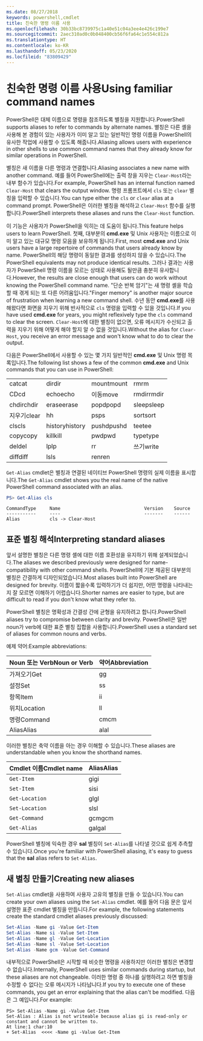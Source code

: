 ```yaml
---
ms.date: 08/27/2018
keywords: powershell,cmdlet
title: 친숙한 명령 이름 사용
ms.openlocfilehash: 30b33bc8739975c1a40e51c04a3ee4e426c199e7
ms.sourcegitcommit: 2aec310ad0c0b048400cb56f6fa64c1e554c812a
ms.translationtype: HT
ms.contentlocale: ko-KR
ms.lasthandoff: 05/23/2020
ms.locfileid: "83809429"
---
```

# <a name="using-familiar-command-names"></a><span data-ttu-id="4f51c-103">친숙한 명령 이름 사용</span><span class="sxs-lookup"><span data-stu-id="4f51c-103">Using familiar command names</span></span>

<span data-ttu-id="4f51c-104">PowerShell은 대체 이름으로 명령을 참조하도록 별칭을 지원합니다.</span><span class="sxs-lookup"><span data-stu-id="4f51c-104">PowerShell supports aliases to refer to commands by alternate names.</span></span> <span data-ttu-id="4f51c-105">별칭은 다른 셸을 사용해 본 경험이 있는 사용자가 이미 알고 있는 일반적인 명령 이름을 PowerShell의 유사한 작업에 사용할 수 있도록 해줍니다.</span><span class="sxs-lookup"><span data-stu-id="4f51c-105">Aliasing allows users with experience in other shells to use common command names that they already know for similar operations in PowerShell.</span></span>

<span data-ttu-id="4f51c-106">별칭은 새 이름을 다른 명령과 연결합니다.</span><span class="sxs-lookup"><span data-stu-id="4f51c-106">Aliasing associates a new name with another command.</span></span> <span data-ttu-id="4f51c-107">예를 들어 PowerShell에는 출력 창을 지우는 `Clear-Host`라는 내부 함수가 있습니다.</span><span class="sxs-lookup"><span data-stu-id="4f51c-107">For example, PowerShell has an internal function named `Clear-Host` that clears the output window.</span></span> <span data-ttu-id="4f51c-108">명령 프롬프트에서 `cls` 또는 `clear` 별칭을 입력할 수 있습니다.</span><span class="sxs-lookup"><span data-stu-id="4f51c-108">You can type either the `cls` or `clear` alias at a command prompt.</span></span> <span data-ttu-id="4f51c-109">PowerShell은 이러한 별칭을 해석하고 `Clear-Host` 함수를 실행합니다.</span><span class="sxs-lookup"><span data-stu-id="4f51c-109">PowerShell interprets these aliases and runs the `Clear-Host` function.</span></span>

<span data-ttu-id="4f51c-110">이 기능은 사용자가 PowerShell을 익히는 데 도움이 됩니다.</span><span class="sxs-lookup"><span data-stu-id="4f51c-110">This feature helps users to learn PowerShell.</span></span> <span data-ttu-id="4f51c-111">첫째, 대부분의 **cmd.exe** 및 Unix 사용자는 이름으로 이미 알고 있는 대규모 명령 모음을 보유하게 됩니다.</span><span class="sxs-lookup"><span data-stu-id="4f51c-111">First, most **cmd.exe** and Unix users have a large repertoire of commands that users already know by name.</span></span> <span data-ttu-id="4f51c-112">PowerShell의 해당 명령이 동일한 결과를 생성하지 않을 수 있습니다.</span><span class="sxs-lookup"><span data-stu-id="4f51c-112">The PowerShell equivalents may not produce identical results.</span></span> <span data-ttu-id="4f51c-113">그러나 결과는 사용자가 PowerShell 명령 이름을 모르는 상태로 사용해도 될만큼 충분히 유사합니다.</span><span class="sxs-lookup"><span data-stu-id="4f51c-113">However, the results are close enough that users can do work without knowing the PowerShell command name.</span></span> <span data-ttu-id="4f51c-114">"단순 반복 암기"는 새 명령 셸을 학습할 때 겪게 되는 또 다른 어려움입니다.</span><span class="sxs-lookup"><span data-stu-id="4f51c-114">"Finger memory" is another major source of frustration when learning a new command shell.</span></span> <span data-ttu-id="4f51c-115">수년 동안 **cmd.exe**를 사용해왔다면 화면을 지우기 위해 반사적으로 `cls` 명령을 입력할 수 있을 것입니다.</span><span class="sxs-lookup"><span data-stu-id="4f51c-115">If you have used **cmd.exe** for years, you might reflexively type the `cls` command to clear the screen.</span></span> <span data-ttu-id="4f51c-116">`Clear-Host`에 대한 별칭이 없으면, 오류 메시지가 수신되고 출력을 지우기 위해 어떻게 해야 할지 알 수 없을 것입니다.</span><span class="sxs-lookup"><span data-stu-id="4f51c-116">Without the alias for `Clear-Host`, you receive an error message and won't know what to do to clear the output.</span></span>

<span data-ttu-id="4f51c-117">다음은 PowerShell에서 사용할 수 있는 몇 가지 일반적인 **cmd.exe** 및 Unix 명령 목록입니다.</span><span class="sxs-lookup"><span data-stu-id="4f51c-117">The following list shows a few of the common **cmd.exe** and Unix commands that you can use in PowerShell:</span></span>

|||||
|-|-|-|-|
|<span data-ttu-id="4f51c-118">cat</span><span class="sxs-lookup"><span data-stu-id="4f51c-118">cat</span></span>|<span data-ttu-id="4f51c-119">dir</span><span class="sxs-lookup"><span data-stu-id="4f51c-119">dir</span></span>|<span data-ttu-id="4f51c-120">mount</span><span class="sxs-lookup"><span data-stu-id="4f51c-120">mount</span></span>|<span data-ttu-id="4f51c-121">rm</span><span class="sxs-lookup"><span data-stu-id="4f51c-121">rm</span></span>|
|<span data-ttu-id="4f51c-122">CD</span><span class="sxs-lookup"><span data-stu-id="4f51c-122">cd</span></span>|<span data-ttu-id="4f51c-123">echo</span><span class="sxs-lookup"><span data-stu-id="4f51c-123">echo</span></span>|<span data-ttu-id="4f51c-124">이동</span><span class="sxs-lookup"><span data-stu-id="4f51c-124">move</span></span>|<span data-ttu-id="4f51c-125">rmdir</span><span class="sxs-lookup"><span data-stu-id="4f51c-125">rmdir</span></span>|
|<span data-ttu-id="4f51c-126">chdir</span><span class="sxs-lookup"><span data-stu-id="4f51c-126">chdir</span></span>|<span data-ttu-id="4f51c-127">erase</span><span class="sxs-lookup"><span data-stu-id="4f51c-127">erase</span></span>|<span data-ttu-id="4f51c-128">popd</span><span class="sxs-lookup"><span data-stu-id="4f51c-128">popd</span></span>|<span data-ttu-id="4f51c-129">sleep</span><span class="sxs-lookup"><span data-stu-id="4f51c-129">sleep</span></span>|
|<span data-ttu-id="4f51c-130">지우기</span><span class="sxs-lookup"><span data-stu-id="4f51c-130">clear</span></span>|<span data-ttu-id="4f51c-131">h</span><span class="sxs-lookup"><span data-stu-id="4f51c-131">h</span></span>|<span data-ttu-id="4f51c-132">ps</span><span class="sxs-lookup"><span data-stu-id="4f51c-132">ps</span></span>|<span data-ttu-id="4f51c-133">sort</span><span class="sxs-lookup"><span data-stu-id="4f51c-133">sort</span></span>|
|<span data-ttu-id="4f51c-134">cls</span><span class="sxs-lookup"><span data-stu-id="4f51c-134">cls</span></span>|<span data-ttu-id="4f51c-135">history</span><span class="sxs-lookup"><span data-stu-id="4f51c-135">history</span></span>|<span data-ttu-id="4f51c-136">pushd</span><span class="sxs-lookup"><span data-stu-id="4f51c-136">pushd</span></span>|<span data-ttu-id="4f51c-137">tee</span><span class="sxs-lookup"><span data-stu-id="4f51c-137">tee</span></span>|
|<span data-ttu-id="4f51c-138">copy</span><span class="sxs-lookup"><span data-stu-id="4f51c-138">copy</span></span>|<span data-ttu-id="4f51c-139">kill</span><span class="sxs-lookup"><span data-stu-id="4f51c-139">kill</span></span>|<span data-ttu-id="4f51c-140">pwd</span><span class="sxs-lookup"><span data-stu-id="4f51c-140">pwd</span></span>|<span data-ttu-id="4f51c-141">type</span><span class="sxs-lookup"><span data-stu-id="4f51c-141">type</span></span>|
|<span data-ttu-id="4f51c-142">del</span><span class="sxs-lookup"><span data-stu-id="4f51c-142">del</span></span>|<span data-ttu-id="4f51c-143">lp</span><span class="sxs-lookup"><span data-stu-id="4f51c-143">lp</span></span>|<span data-ttu-id="4f51c-144">r</span><span class="sxs-lookup"><span data-stu-id="4f51c-144">r</span></span>|<span data-ttu-id="4f51c-145">쓰기</span><span class="sxs-lookup"><span data-stu-id="4f51c-145">write</span></span>|
|<span data-ttu-id="4f51c-146">diff</span><span class="sxs-lookup"><span data-stu-id="4f51c-146">diff</span></span>|<span data-ttu-id="4f51c-147">ls</span><span class="sxs-lookup"><span data-stu-id="4f51c-147">ls</span></span>|<span data-ttu-id="4f51c-148">ren</span><span class="sxs-lookup"><span data-stu-id="4f51c-148">ren</span></span>||

<span data-ttu-id="4f51c-149">`Get-Alias` cmdlet은 별칭과 연결된 네이티브 PowerShell 명령의 실제 이름을 표시합니다.</span><span class="sxs-lookup"><span data-stu-id="4f51c-149">The `Get-Alias` cmdlet shows you the real name of the native PowerShell command associated with an alias.</span></span>

```powershell
PS> Get-Alias cls
```

```Output
CommandType     Name                               Version    Source
-----------     ----                               -------    ------
Alias           cls -> Clear-Host
```

## <a name="interpreting-standard-aliases"></a><span data-ttu-id="4f51c-150">표준 별칭 해석</span><span class="sxs-lookup"><span data-stu-id="4f51c-150">Interpreting standard aliases</span></span>

<span data-ttu-id="4f51c-151">앞서 설명한 별칭은 다른 명령 셸에 대한 이름 호환성을 유지하기 위해 설계되었습니다.</span><span class="sxs-lookup"><span data-stu-id="4f51c-151">The aliases we described previously were designed for name-compatibility with other command shells.</span></span>
<span data-ttu-id="4f51c-152">PowerShell에 기본 제공된 대부분의 별칭은 간결하게 디자인되었습니다.</span><span class="sxs-lookup"><span data-stu-id="4f51c-152">Most aliases built into PowerShell are designed for brevity.</span></span> <span data-ttu-id="4f51c-153">이름이 짧을수록 입력하기가 더 쉽지만, 어떤 명령을 나타내는지 잘 모르면 이해하기 어렵습니다.</span><span class="sxs-lookup"><span data-stu-id="4f51c-153">Shorter names are easier to type, but are difficult to read if you don't know what they refer to.</span></span>

<span data-ttu-id="4f51c-154">PowerShell 별칭은 명확성과 간결성 간에 균형을 유지하려고 합니다.</span><span class="sxs-lookup"><span data-stu-id="4f51c-154">PowerShell aliases try to compromise between clarity and brevity.</span></span> <span data-ttu-id="4f51c-155">PowerShell은 일반 noun가 verb에 대한 표준 별칭 집합을 사용합니다.</span><span class="sxs-lookup"><span data-stu-id="4f51c-155">PowerShell uses a standard set of aliases for common nouns and verbs.</span></span>

<span data-ttu-id="4f51c-156">예제 약어:</span><span class="sxs-lookup"><span data-stu-id="4f51c-156">Example abbreviations:</span></span>

| <span data-ttu-id="4f51c-157">Noun 또는 Verb</span><span class="sxs-lookup"><span data-stu-id="4f51c-157">Noun or Verb</span></span> | <span data-ttu-id="4f51c-158">약어</span><span class="sxs-lookup"><span data-stu-id="4f51c-158">Abbreviation</span></span> |
|--------------|--------------|
| <span data-ttu-id="4f51c-159">가져오기</span><span class="sxs-lookup"><span data-stu-id="4f51c-159">Get</span></span>          | <span data-ttu-id="4f51c-160">g</span><span class="sxs-lookup"><span data-stu-id="4f51c-160">g</span></span>            |
| <span data-ttu-id="4f51c-161">설정</span><span class="sxs-lookup"><span data-stu-id="4f51c-161">Set</span></span>          | <span data-ttu-id="4f51c-162">s</span><span class="sxs-lookup"><span data-stu-id="4f51c-162">s</span></span>            |
| <span data-ttu-id="4f51c-163">항목</span><span class="sxs-lookup"><span data-stu-id="4f51c-163">Item</span></span>         | <span data-ttu-id="4f51c-164">i</span><span class="sxs-lookup"><span data-stu-id="4f51c-164">i</span></span>            |
| <span data-ttu-id="4f51c-165">위치</span><span class="sxs-lookup"><span data-stu-id="4f51c-165">Location</span></span>     | <span data-ttu-id="4f51c-166">l</span><span class="sxs-lookup"><span data-stu-id="4f51c-166">l</span></span>            |
| <span data-ttu-id="4f51c-167">명령</span><span class="sxs-lookup"><span data-stu-id="4f51c-167">Command</span></span>      | <span data-ttu-id="4f51c-168">cm</span><span class="sxs-lookup"><span data-stu-id="4f51c-168">cm</span></span>           |
| <span data-ttu-id="4f51c-169">Alias</span><span class="sxs-lookup"><span data-stu-id="4f51c-169">Alias</span></span>        | <span data-ttu-id="4f51c-170">al</span><span class="sxs-lookup"><span data-stu-id="4f51c-170">al</span></span>           |

<span data-ttu-id="4f51c-171">이러한 별칭은 축약 이름을 아는 경우 이해할 수 있습니다.</span><span class="sxs-lookup"><span data-stu-id="4f51c-171">These aliases are understandable when you know the shorthand names.</span></span>

| <span data-ttu-id="4f51c-172">Cmdlet 이름</span><span class="sxs-lookup"><span data-stu-id="4f51c-172">Cmdlet name</span></span>    | <span data-ttu-id="4f51c-173">Alias</span><span class="sxs-lookup"><span data-stu-id="4f51c-173">Alias</span></span> |
|----------------|-------|
| `Get-Item`     | <span data-ttu-id="4f51c-174">gi</span><span class="sxs-lookup"><span data-stu-id="4f51c-174">gi</span></span>    |
| `Set-Item`     | <span data-ttu-id="4f51c-175">si</span><span class="sxs-lookup"><span data-stu-id="4f51c-175">si</span></span>    |
| `Get-Location` | <span data-ttu-id="4f51c-176">gl</span><span class="sxs-lookup"><span data-stu-id="4f51c-176">gl</span></span>    |
| `Set-Location` | <span data-ttu-id="4f51c-177">sl</span><span class="sxs-lookup"><span data-stu-id="4f51c-177">sl</span></span>    |
| `Get-Command`  | <span data-ttu-id="4f51c-178">gcm</span><span class="sxs-lookup"><span data-stu-id="4f51c-178">gcm</span></span>   |
| `Get-Alias`    | <span data-ttu-id="4f51c-179">gal</span><span class="sxs-lookup"><span data-stu-id="4f51c-179">gal</span></span>   |

<span data-ttu-id="4f51c-180">PowerShell 별칭에 익숙한 경우 **sal** 별칭이 `Set-Alias`를 나타낼 것으로 쉽게 추측할 수 있습니다.</span><span class="sxs-lookup"><span data-stu-id="4f51c-180">Once you're familiar with PowerShell aliasing, it's easy to guess that the **sal** alias refers to `Set-Alias`.</span></span>

## <a name="creating-new-aliases"></a><span data-ttu-id="4f51c-181">새 별칭 만들기</span><span class="sxs-lookup"><span data-stu-id="4f51c-181">Creating new aliases</span></span>

<span data-ttu-id="4f51c-182">`Set-Alias` cmdlet을 사용하여 사용자 고유의 별칭을 만들 수 있습니다.</span><span class="sxs-lookup"><span data-stu-id="4f51c-182">You can create your own aliases using the `Set-Alias` cmdlet.</span></span> <span data-ttu-id="4f51c-183">예를 들어 다음 문은 앞서 설명한 표준 cmdlet 별칭을 만듭니다.</span><span class="sxs-lookup"><span data-stu-id="4f51c-183">For example, the following statements create the standard cmdlet aliases previously discussed:</span></span>

```powershell
Set-Alias -Name gi -Value Get-Item
Set-Alias -Name si -Value Set-Item
Set-Alias -Name gl -Value Get-Location
Set-Alias -Name sl -Value Set-Location
Set-Alias -Name gcm -Value Get-Command
```

<span data-ttu-id="4f51c-184">내부적으로 PowerShell은 시작할 때 비슷한 명령을 사용하지만 이러한 별칭은 변경할 수 없습니다.</span><span class="sxs-lookup"><span data-stu-id="4f51c-184">Internally, PowerShell uses similar commands during startup, but these aliases are not changeable.</span></span>
<span data-ttu-id="4f51c-185">이러한 명령 중 하나를 실행하려고 하면 별칭을 수정할 수 없다는 오류 메시지가 나타납니다.</span><span class="sxs-lookup"><span data-stu-id="4f51c-185">If you try to execute one of these commands, you get an error explaining that the alias can't be modified.</span></span> <span data-ttu-id="4f51c-186">다음은 그 예입니다.</span><span class="sxs-lookup"><span data-stu-id="4f51c-186">For example:</span></span>

```
PS> Set-Alias -Name gi -Value Get-Item
Set-Alias : Alias is not writeable because alias gi is read-only or constant and cannot be written to.
At line:1 char:10
+ Set-Alias  <<<< -Name gi -Value Get-Item
```
